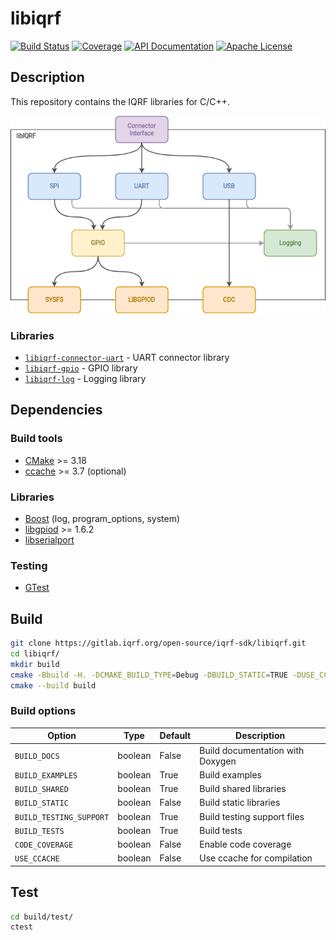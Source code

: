 # libiqrf

[![Build Status](https://gitlab.iqrf.org/open-source/iqrf-sdk/libiqrf/badges/master/pipeline.svg)](https://gitlab.iqrf.org/open-source/iqrf-sdk/libiqrf/pipelines)
[![Coverage](https://gitlab.iqrf.org/open-source/iqrf-sdk/libiqrf/badges/master/coverage.svg)](https://gitlab.iqrf.org/open-source/iqrf-sdk/libiqrf/-/commits/master)
[![API Documentation](https://img.shields.io/badge/docs-API-green.svg)](https://apidocs.iqrf.org/libiqrf/master/)
[![Apache License](https://img.shields.io/badge/license-Apache2-blue.svg)](LICENSE)

## Description

This repository contains the IQRF libraries for C/C++.

![Library schematics](images/libiqrf.drawio.png "Library schematics")

### Libraries

- [`libiqrf-connector-uart`](src/connector/uart) - UART connector library
- [`libiqrf-gpio`](src/gpio) - GPIO library
- [`libiqrf-log`](src/log) - Logging library

## Dependencies

### Build tools

- [CMake](https://cmake.org/) >= 3.18
- [ccache](https://ccache.dev/) >= 3.7 (optional)

### Libraries

- [Boost](https://www.boost.org/) (log, program_options, system)
- [libgpiod](https://libgpiod.readthedocs.io/en/latest/index.html) >= 1.6.2
- [libserialport](https://sigrok.org/wiki/Libserialport)

### Testing
- [GTest](https://google.github.io/googletest/)

## Build

```bash
git clone https://gitlab.iqrf.org/open-source/iqrf-sdk/libiqrf.git
cd libiqrf/
mkdir build
cmake -Bbuild -H. -DCMAKE_BUILD_TYPE=Debug -DBUILD_STATIC=TRUE -DUSE_CCACHE=TRUE
cmake --build build
```

### Build options

| Option                  | Type    | Default | Description                      |
|-------------------------|---------|---------|----------------------------------|
| `BUILD_DOCS`            | boolean | False   | Build documentation with Doxygen |
| `BUILD_EXAMPLES`        | boolean | True    | Build examples                   |
| `BUILD_SHARED`          | boolean | True    | Build shared libraries           |
| `BUILD_STATIC`          | boolean | False   | Build static libraries           |
| `BUILD_TESTING_SUPPORT` | boolean | True    | Build testing support files      |
| `BUILD_TESTS`           | boolean | True    | Build tests                      |
| `CODE_COVERAGE`         | boolean | False   | Enable code coverage             |
| `USE_CCACHE`            | boolean | False   | Use ccache for compilation       |

## Test

```bash
cd build/test/
ctest
```

